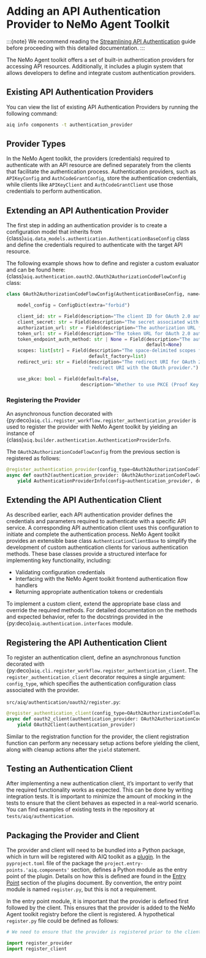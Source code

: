 <!--
SPDX-FileCopyrightText: Copyright (c) 2025, NVIDIA CORPORATION & AFFILIATES. All rights reserved.
SPDX-License-Identifier: Apache-2.0

Licensed under the Apache License, Version 2.0 (the "License");
you may not use this file except in compliance with the License.
You may obtain a copy of the License at

http://www.apache.org/licenses/LICENSE-2.0

Unless required by applicable law or agreed to in writing, software
distributed under the License is distributed on an "AS IS" BASIS,
WITHOUT WARRANTIES OR CONDITIONS OF ANY KIND, either express or implied.
See the License for the specific language governing permissions and
limitations under the License.
-->

# Adding an API Authentication Provider to NeMo Agent Toolkit
:::{note}
We recommend reading the [Streamlining API Authentication](../reference/api-authentication.md) guide before proceeding with
this detailed documentation.
:::

The NeMo Agent toolkit offers a set of built-in authentication providers for accessing API resources. Additionally, it includes
a plugin system that allows developers to define and integrate custom authentication providers.

## Existing API Authentication Providers
You can view the list of existing API Authentication Providers by running the following command:
```bash
aiq info components -t authentication_provider
```

## Provider Types
In the NeMo Agent toolkit, the providers (credentials) required to authenticate with an API resource are defined separately
from the clients that facilitate the authentication process. Authentication providers, such as `APIKeyConfig` and
`AuthCodeGrantConfig`, store the authentication credentials, while clients like `APIKeyClient` and
`AuthCodeGrantClient` use those credentials to perform authentication.

## Extending an API Authentication Provider
The first step in adding an authentication provider is to create a configuration model that inherits from
{class}`aiq.data_models.authentication.AuthenticationBaseConfig` class and define the credentials required to
authenticate with the target API resource.

The following example shows how to define and register a custom evaluator and can be found here:
{class}`aiq.authentication.oauth2.OAuth2AuthorizationCodeFlowConfig` class:
```python
class OAuth2AuthorizationCodeFlowConfig(AuthenticationBaseConfig, name="oauth2_auth_code_flow"):

    model_config = ConfigDict(extra="forbid")

    client_id: str = Field(description="The client ID for OAuth 2.0 authentication.")
    client_secret: str = Field(description="The secret associated with the client_id.")
    authorization_url: str = Field(description="The authorization URL for OAuth 2.0 authentication.")
    token_url: str = Field(description="The token URL for OAuth 2.0 authentication.")
    token_endpoint_auth_method: str | None = Field(description="The authentication method for the token endpoint.",
                                                   default=None)
    scopes: list[str] = Field(description="The space-delimited scopes for OAuth 2.0 authentication.",
                              default_factory=list)
    redirect_uri: str = Field(description="The redirect URI for OAuth 2.0 authentication. Must match the registered "
                              "redirect URI with the OAuth provider.")

    use_pkce: bool = Field(default=False,
                           description="Whether to use PKCE (Proof Key for Code Exchange) in the OAuth 2.0 flow.")
```

### Registering the Provider
An asynchronous function decorated with {py:deco}`aiq.cli.register_workflow.register_authentication_provider` is used to
register the provider with NeMo Agent toolkit by yielding an instance of
{class}`aiq.builder.authentication.AuthenticationProviderInfo`.

The `OAuth2AuthorizationCodeFlowConfig` from the previous section is registered as follows:
```python
@register_authentication_provider(config_type=OAuth2AuthorizationCodeFlowConfig)
async def oauth2(authentication_provider: OAuth2AuthorizationCodeFlowConfig, builder: Builder):
    yield AuthenticationProviderInfo(config=authentication_provider, description="OAuth 2.0 authentication provider.")
```
## Extending the API Authentication Client
As described earlier, each API authentication provider defines the credentials and parameters required to authenticate
with a specific API service. A corresponding API authentication client uses this configuration to initiate and
complete the authentication process. NeMo Agent toolkit provides an extensible base class `AuthenticationClientBase`
to simplify the development of custom authentication clients for various authentication methods.
 These base classes provide a structured interface for implementing key functionality, including:
- Validating configuration credentials
- Interfacing with the NeMo Agent toolkit frontend authentication flow handlers
- Returning appropriate authentication tokens or credentials

To implement a custom client, extend the appropriate base class and override the required methods. For detailed
documentation on the methods and expected behavior, refer to the docstrings provided in the
{py:deco}`aiq.authentication.interfaces` module.

## Registering the API Authentication Client
To register an authentication client, define an asynchronous function decorated
with {py:deco}`aiq.cli.register_workflow.register_authentication_client`. The `register_authentication_client`
decorator requires a single argument: `config_type`, which specifies the authentication configuration class associated
with the provider.

`src/aiq/authentication/oauth2/register.py`:
```python
@register_authentication_client(config_type=OAuth2AuthorizationCodeFlowConfig)
async def oauth2_client(authentication_provider: OAuth2AuthorizationCodeFlowConfig, builder: Builder):
    yield OAuth2Client(authentication_provider)
```
Similar to the registration function for the provider, the client registration function can perform any necessary setup
actions before yielding the client, along with cleanup actions after the `yield` statement.

## Testing an Authentication Client
After implementing a new authentication client, it’s important to verify that the required functionality works as
expected. This can be done by writing integration tests. It is important to minimize the amount of mocking in the tests
to ensure that the client behaves as expected in a real-world scenario. You can find examples of existing tests in the repository
at `tests/aiq/authentication`.

## Packaging the Provider and Client

The provider and client will need to be bundled into a Python package, which in turn will be registered with AIQ
toolkit as a [plugin](../extend/plugins.md). In the `pyproject.toml` file of the package the
`project.entry-points.'aiq.components'` section, defines a Python module as the entry point of the plugin. Details on
how this is defined are found in the [Entry Point](../extend/plugins.md#entry-point) section of the plugins document.
By convention, the entry point module is named `register.py`, but this is not a requirement.

In the entry point module, it is important that the provider is defined first followed by the client. This ensures that
the provider is added to the NeMo Agent toolkit registry before the client is registered. A hypothetical `register.py` file
could be defined as follows:

```python
# We need to ensure that the provider is registered prior to the client

import register_provider
import register_client
```

